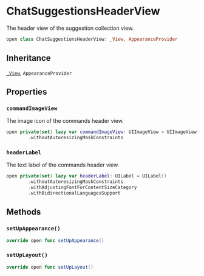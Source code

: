 # ChatSuggestionsHeaderView

The header view of the suggestion collection view.

``` swift
open class ChatSuggestionsHeaderView: _View, AppearanceProvider 
```

## Inheritance

[`_View`](/_View), `AppearanceProvider`

## Properties

### `commandImageView`

The image icon of the commands header view.

``` swift
open private(set) lazy var commandImageView: UIImageView = UIImageView()
        .withoutAutoresizingMaskConstraints
```

### `headerLabel`

The text label of the commands header view.

``` swift
open private(set) lazy var headerLabel: UILabel = UILabel()
        .withoutAutoresizingMaskConstraints
        .withAdjustingFontForContentSizeCategory
        .withBidirectionalLanguagesSupport
```

## Methods

### `setUpAppearance()`

``` swift
override open func setUpAppearance() 
```

### `setUpLayout()`

``` swift
override open func setUpLayout() 
```
